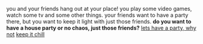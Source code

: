you and your friends hang out at your place! you play some video games, watch some tv and some other things. your friends want to have a party there, but you want to keep it light with just those friends.
**do you want to have a house party or no chaos, just those friends?**
[lets have a party, why not](party/party.md)
[keep it chill](smallfriends/smallfriends.md)